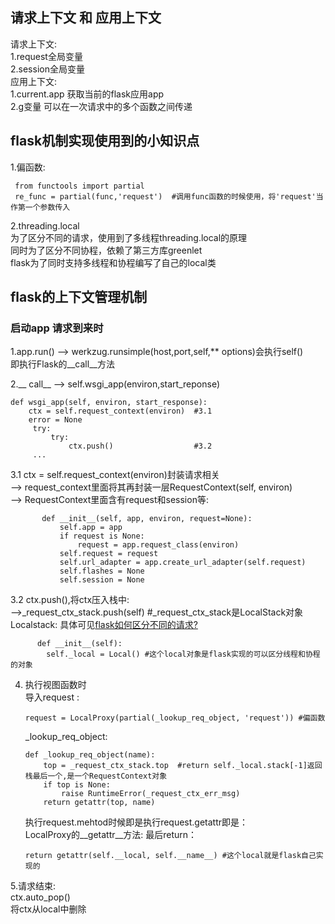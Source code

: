 ## 请求上下文 和 应用上下文
请求上下文:  
1.request全局变量    
2.session全局变量    
应用上下文:   
1.current.app 获取当前的flask应用app  
2.g变量 可以在一次请求中的多个函数之间传递  
## flask机制实现使用到的小知识点
1.偏函数:
```
 from functools import partial
 re_func = partial(func,'request')  #调用func函数的时候使用，将'request'当作第一个参数传入
```
2.threading.local  
为了区分不同的请求，使用到了多线程threading.local的原理  
同时为了区分不同协程，依赖了第三方库greenlet  
flask为了同时支持多线程和协程编写了自己的local类  

## flask的上下文管理机制
### 启动app 请求到来时
1.app.run() --> werkzug.runsimple(host,port,self,** options)会执行self()    
即执行Flask的__call__方法  

2.__ call__ --> self.wsgi_app(environ,start_reponse)    
```
def wsgi_app(self, environ, start_response):
    ctx = self.request_context(environ)  #3.1
    error = None
     try:
         try:
             ctx.push()                  #3.2
     ...
```
3.1 ctx = self.request_context(environ)封装请求相关  
    --> request_context里面将其再封装一层RequestContext(self, environ)  
    --> RequestContext里面含有request和session等:  
 ```
        def __init__(self, app, environ, request=None):
            self.app = app
            if request is None:
                request = app.request_class(environ)
            self.request = request                                  
            self.url_adapter = app.create_url_adapter(self.request)
            self.flashes = None
            self.session = None
  ```
3.2 ctx.push(),将ctx压入栈中:  
      -->_request_ctx_stack.push(self) #_request_ctx_stack是LocalStack对象  
      Localstack:  具体可见[flask如何区分不同的请求?](https://github.com/zhangsui1997/learning-note/blob/master/flask-note/request%E5%A6%82%E4%BD%95%E5%8C%BA%E5%88%86%E4%B8%8D%E5%90%8C%E7%9A%84%E8%AF%B7%E6%B1%82%EF%BC%9F.md)
```
      def __init__(self):
        self._local = Local() #这个local对象是flask实现的可以区分线程和协程的对象
```
4. 执行视图函数时  
   导入request :  
   ```
   request = LocalProxy(partial(_lookup_req_object, 'request')) #偏函数
   ```
   _lookup_req_object:  
   ```
   def _lookup_req_object(name):
       top = _request_ctx_stack.top  #return self._local.stack[-1]返回栈最后一个,是一个RequestContext对象
       if top is None:
           raise RuntimeError(_request_ctx_err_msg)
       return getattr(top, name)
   ```
   执行request.mehtod时候即是执行request.getattr即是：  
   LocalProxy的__getattr__方法: 最后return：    
   ```
   return getattr(self.__local, self.__name__) #这个local就是flask自己实现的
   ```
5.请求结束:  
ctx.auto_pop()  
将ctx从local中删除  
   



